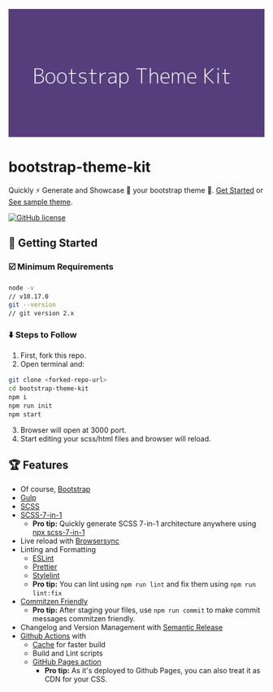 ![Bootstrap Theme Kit](./bootstrap-theme-kit.png)

# bootstrap-theme-kit

Quickly ⚡ Generate and Showcase 🎯 your bootstrap theme 🎨. [Get Started](#getting-started) or [See sample theme](https://shhdharmen.github.io/bootstrap-theme-kit/).

<!-- Badges -->

[![GitHub license](https://img.shields.io/github/license/shhdharmen/bootstrap-theme-kit)](https://github.com/shhdharmen/bootstrap-theme-kit/blob/master/LICENSE)

## 🚀 Getting Started

### ☑️ Minimum Requirements

```sh
node -v
// v10.17.0
git --version
// git version 2.x
```

### ⬇️ Steps to Follow

1. First, fork this repo.
2. Open terminal and:

```sh
git clone <forked-repo-url>
cd bootstrap-theme-kit
npm i
npm run init
npm start
```

3. Browser will open at 3000 port.
4. Start editing your scss/html files and browser will reload.

## 🏆 Features

- Of course, [Bootstrap](http://getbootstrap.vom)
- [Gulp](http://gulpjs.com)
- [SCSS](https://sass-lang.com/)
- [SCSS-7-in-1](https://sass-guidelin.es/#architecture)
  - **Pro tip:** Quickly generate SCSS 7-in-1 architecture anywhere using [npx scss-7-in-1](https://www.npmjs.com/package/scss-7-in-1)
- Live reload with [Browsersync](https://www.browsersync.io/)
- Linting and Formatting
  - [ESLint](http://eslint.org)
  - [Prettier](http://prettier.io)
  - [Stylelint](http://stylelint.io)
  - **Pro tip:** You can lint using `npm run lint` and fix them using `npm run lint:fix`
- [Commitzen Friendly](http://commitizen.github.io/cz-cli/)
  - **Pro tip:** After staging your files, use `npm run commit` to make commit messages commitzen friendly.
- Changelog and Version Management with [Semantic Release](https://semantic-release.gitbook.io/semantic-release/)
- [Github Actions](https://github.com/features/actions) with
  - [Cache](https://github.com/actions/cache) for faster build
  - Build and Lint scripts
  - [GitHub Pages action](https://github.com/marketplace/actions/github-pages-action)
    - **Pro tip:** As it's deployed to Github Pages, you can also treat it as CDN for your CSS.
